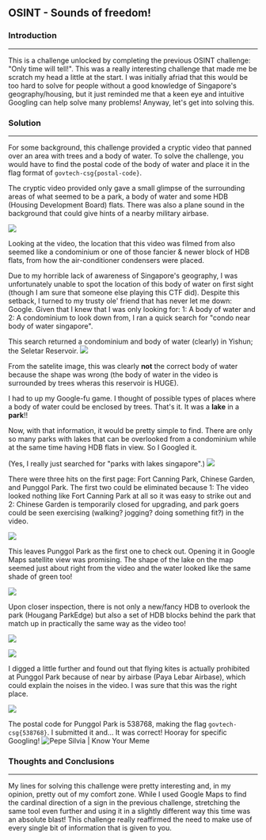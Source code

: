 ## OSINT - Sounds of freedom!

### Introduction
----
This is a challenge unlocked by completing the previous OSINT challenge: "Only time will tell!". This was a really interesting challenge that made me be scratch my head a little at the start. I was initially afriad that this would be too hard to solve for people without a good knowledge of Singapore's geography/housing, but it just reminded me that a keen eye and intuitive Googling can help solve many problems! Anyway, let's get into solving this.

### Solution
----
For some background, this challenge provided a cryptic video that panned over an area with trees and a body of water. To solve the challenge, you would have to find the postal code of the body of water and place it in the flag format of `govtech-csg{postal-code}`.

The cryptic video provided only gave a small glimpse of the surrounding areas of what seemed to be a park, a body of water and some HDB (Housing Development Board) flats. There was also a plane sound in the background that could give hints of a nearby military airbase.

![](https://firebasestorage.googleapis.com/v0/b/firescript-577a2.appspot.com/o/imgs%2Fapp%2FFirstDatabase%2FpNiLpzVJK9.png?alt=media&token=a162f084-a551-4c94-af42-ce02ec3cbcc1)

Looking at the video, the location that this video was filmed from also seemed like a condominium or one of those fancier & newer block of HDB flats, from how the air-conditioner condensers were placed.

Due to my horrible lack of awareness of Singapore's geography, I was unfortunately unable to spot the location of this body of water on first sight (though I am sure that someone else playing this CTF did). Despite this setback, I turned to my trusty ole' friend that has never let me down: Google. Given that I knew that I was only looking for: 1: A body of water and 2: A condominium to look down from, I ran a quick search for "condo near body of water singapore".


This search returned a condominium and body of water (clearly) in Yishun; the Seletar Reservoir.
![](https://firebasestorage.googleapis.com/v0/b/firescript-577a2.appspot.com/o/imgs%2Fapp%2FFirstDatabase%2Fo1s_ocox1N.png?alt=media&token=7cc8a2f5-eec3-4d10-83c9-bfae89c54bd4)

From the satelite image, this was clearly **not** the correct body of water because the shape was wrong (the body of water in the video is surrounded by trees wheras this reservoir is HUGE).

I had to up my Google-fu game. I thought of possible types of places where a body of water could be enclosed by trees. That's it. It was a **lake** in a **park**!!
 
Now, with that information, it would be pretty simple to find. There are only so many parks with lakes that can be overlooked from a condominium while at the same time having HDB flats in view. So I Googled it.

(Yes, I really just searched for "parks with lakes singapore".)
![](https://firebasestorage.googleapis.com/v0/b/firescript-577a2.appspot.com/o/imgs%2Fapp%2FFirstDatabase%2Fdb35py0zQF.png?alt=media&token=874f0f4e-fe27-413b-9bc4-23cf32282d56)


There were three hits on the first page: Fort Canning Park, Chinese Garden, and Punggol Park. The first two could be eliminated because 1: The video looked nothing like Fort Canning Park at all so it was easy to strike out and 2: Chinese Garden is temporarily closed for upgrading, and park goers could be seen exercising (walking? jogging? doing something fit?) in the video.  

![](https://firebasestorage.googleapis.com/v0/b/firescript-577a2.appspot.com/o/imgs%2Fapp%2FFirstDatabase%2F3ttoo-msSJ.png?alt=media&token=4870838b-0990-4960-ab0b-f1c298e4f375)

This leaves Punggol Park as the first one to check out. Opening it in Google Maps satellite view was promising. The shape of the lake on the map seemed just about right from the video and the water looked like the same shade of green too!

![](https://firebasestorage.googleapis.com/v0/b/firescript-577a2.appspot.com/o/imgs%2Fapp%2FFirstDatabase%2FuuNl0d18QI.png?alt=media&token=f1e961d3-0aef-4817-bf94-c67bfaa6c5a6)


Upon closer inspection, there is not only a new/fancy HDB to overlook the park (Hougang ParkEdge) but also a set of HDB blocks behind the park that match up in practically the same way as the video too!

![](https://firebasestorage.googleapis.com/v0/b/firescript-577a2.appspot.com/o/imgs%2Fapp%2FFirstDatabase%2FaG-6aI-TwL.png?alt=media&token=358906d4-b85c-402d-8d5e-fcf8035d9ac1)

![](https://firebasestorage.googleapis.com/v0/b/firescript-577a2.appspot.com/o/imgs%2Fapp%2FFirstDatabase%2FpNiLpzVJK9.png?alt=media&token=a162f084-a551-4c94-af42-ce02ec3cbcc1)

I digged a little further and found out that flying kites is actually prohibited at Punggol Park because of near by airbase (Paya Lebar Airbase), which could explain the noises in the video. I was sure that this was the right place.

![](https://firebasestorage.googleapis.com/v0/b/firescript-577a2.appspot.com/o/imgs%2Fapp%2FFirstDatabase%2F6Z_fAuQna-.png?alt=media&token=6dd9dafd-3131-456a-9816-fcb1407576cc)

The postal code for Punggol Park is 538768, making the flag `govtech-csg{538768}`. I submitted it and... It was correct! Hooray for specific Googling!
![Pepe Silvia | Know Your Meme](https://i.kym-cdn.com/entries/icons/original/000/022/524/tumblr_o16n2kBlpX1ta3qyvo1_1280.jpg)



### Thoughts and Conclusions
----

My lines for solving this challenge were pretty interesting and, in my opinion, pretty out of my comfort zone. While I used Google Maps to find the cardinal direction of a sign in the previous challenge, stretching the same tool even further and using it in a slightly different way this time was an absolute blast! This challenge really reaffirmed the need to make use of every single bit of information that is given to you.